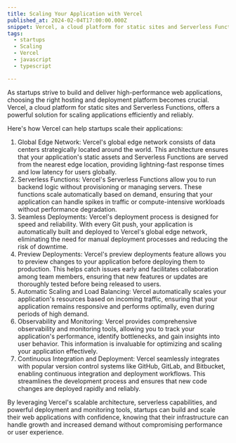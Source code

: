 ```yaml
---
title: Scaling Your Application with Vercel
published_at: 2024-02-04T17:00:00.000Z
snippet: Vercel, a cloud platform for static sites and Serverless Functions, offers a powerful solution for scaling applications efficiently and reliabl
tags:
  - startups
  - Scaling
  - Vercel
  - javascript
  - typescript

---
```


As startups strive to build and deliver high-performance web applications, choosing the right hosting and deployment platform becomes crucial. Vercel, a cloud platform for static sites and Serverless Functions, offers a powerful solution for scaling applications efficiently and reliably.

Here's how Vercel can help startups scale their applications:

  1. Global Edge Network: Vercel's global edge network consists of data centers strategically located around the world. This architecture ensures that your application's static assets and Serverless Functions are served from the nearest edge location, providing lightning-fast response times and low latency for users globally.
  2. Serverless Functions: Vercel's Serverless Functions allow you to run backend logic without provisioning or managing servers. These functions scale automatically based on demand, ensuring that your application can handle spikes in traffic or compute-intensive workloads without performance degradation.
  3. Seamless Deployments: Vercel's deployment process is designed for speed and reliability. With every Git push, your application is automatically built and deployed to Vercel's global edge network, eliminating the need for manual deployment processes and reducing the risk of downtime.
  4. Preview Deployments: Vercel's preview deployments feature allows you to preview changes to your application before deploying them to production. This helps catch issues early and facilitates collaboration among team members, ensuring that new features or updates are thoroughly tested before being released to users.
  5. Automatic Scaling and Load Balancing: Vercel automatically scales your application's resources based on incoming traffic, ensuring that your application remains responsive and performs optimally, even during periods of high demand.
  6. Observability and Monitoring: Vercel provides comprehensive observability and monitoring tools, allowing you to track your application's performance, identify bottlenecks, and gain insights into user behavior. This information is invaluable for optimizing and scaling your application effectively.
  7. Continuous Integration and Deployment: Vercel seamlessly integrates with popular version control systems like GitHub, GitLab, and Bitbucket, enabling continuous integration and deployment workflows. This streamlines the development process and ensures that new code changes are deployed rapidly and reliably.

By leveraging Vercel's scalable architecture, serverless capabilities, and powerful deployment and monitoring tools, startups can build and scale their web applications with confidence, knowing that their infrastructure can handle growth and increased demand without compromising performance or user experience.